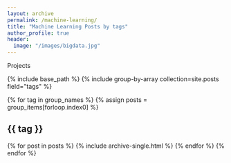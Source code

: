 ```yaml
---
layout: archive
permalink: /machine-learning/
title: "Machine Learning Posts by tags"
author_profile: true
header:
  image: "/images/bigdata.jpg"
---
```

Projects


{% include base_path %}
{% include group-by-array collection=site.posts field="tags" %}

{% for tag in group_names %}
  {% assign posts = group_items[forloop.index0] %}
  <h2 id="{{ tag | slugify }}" class="archive__subtitle">{{ tag }}</h2>
  {% for post in posts %}
    {% include archive-single.html %}
  {% endfor %}
{% endfor %}
